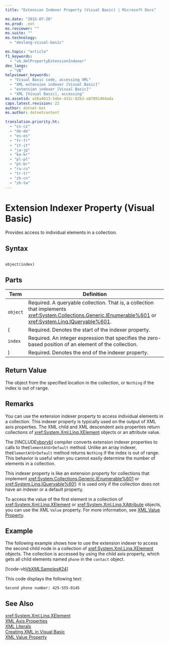 ```yaml
---
title: "Extension Indexer Property (Visual Basic) | Microsoft Docs"

ms.date: "2015-07-20"
ms.prod: .net
ms.reviewer: ""
ms.suite: ""
ms.technology: 
  - "devlang-visual-basic"

ms.topic: "article"
f1_keywords: 
  - "vb.XmlPropertyExtensionIndexer"
dev_langs: 
  - "VB"
helpviewer_keywords: 
  - "Visual Basic code, accessing XML"
  - "XML extension indexer [Visual Basic]"
  - "extension indexer [Visual Basic]"
  - "XML [Visual Basic], accessing"
ms.assetid: a16a4b13-54be-432c-82b3-a87091464ada
caps.latest.revision: 22
author: dotnet-bot
ms.author: dotnetcontent

translation.priority.ht: 
  - "cs-cz"
  - "de-de"
  - "es-es"
  - "fr-fr"
  - "it-it"
  - "ja-jp"
  - "ko-kr"
  - "pl-pl"
  - "pt-br"
  - "ru-ru"
  - "tr-tr"
  - "zh-cn"
  - "zh-tw"
---
```

# Extension Indexer Property (Visual Basic)
Provides access to individual elements in a collection.  
  
## Syntax  
  
```  
  
object(index)  
```  
  
## Parts  
  
|Term|Definition|  
|---|---|  
|`object`|Required. A queryable collection. That is, a collection that implements <xref:System.Collections.Generic.IEnumerable%601> or <xref:System.Linq.IQueryable%601>.|  
|(|Required. Denotes the start of the indexer property.|  
|`index`|Required. An integer expression that specifies the zero-based position of an element of the collection.|  
|)|Required. Denotes the end of the indexer property.|  
  
## Return Value  
 The object from the specified location in the collection, or `Nothing` if the index is out of range.  
  
## Remarks  
 You can use the extension indexer property to access individual elements in a collection. This indexer property is typically used on the output of XML axis properties. The XML child and XML descendent axis properties return collections of <xref:System.Xml.Linq.XElement> objects or an attribute value.  
  
 The [!INCLUDE[vbprvb](../../../csharp/programming-guide/concepts/linq/includes/vbprvb_md.md)] compiler converts extension indexer properties to calls to the`ElementAtOrDefault` method. Unlike an array indexer, the`ElementAtOrDefault` method returns `Nothing` if the index is out of range. This behavior is useful when you cannot easily determine the number of elements in a collection.  
  
 This indexer property is like an extension property for collections that implement <xref:System.Collections.Generic.IEnumerable%601> or <xref:System.Linq.IQueryable%601>: it is used only if the collection does not have an indexer or a default property.  
  
 To access the value of the first element in a collection of <xref:System.Xml.Linq.XElement> or <xref:System.Xml.Linq.XAttribute> objects, you can use the XML `Value` property. For more information, see [XML Value Property](../../../visual-basic/language-reference/xml-axis/xml-value-property.md).  
  
## Example  
 The following example shows how to use the extension indexer to access the second child node in a collection of <xref:System.Xml.Linq.XElement> objects. The collection is accessed by using the child axis property, which gets all child elements named `phone` in the `contact` object.  
  
 [!code-vb[VbXMLSamples#24](../../../visual-basic/language-reference/operators/codesnippet/VisualBasic/extension-indexer-property_1.vb)]  
  
 This code displays the following text:  
  
 `Second phone number: 425-555-0145`  
  
## See Also  
 <xref:System.Xml.Linq.XElement>   
 [XML Axis Properties](../../../visual-basic/language-reference/xml-axis/xml-axis-properties.md)   
 [XML Literals](../../../visual-basic/language-reference/xml-literals/index.md)   
 [Creating XML in Visual Basic](../../../visual-basic/programming-guide/language-features/xml/creating-xml.md)   
 [XML Value Property](../../../visual-basic/language-reference/xml-axis/xml-value-property.md)